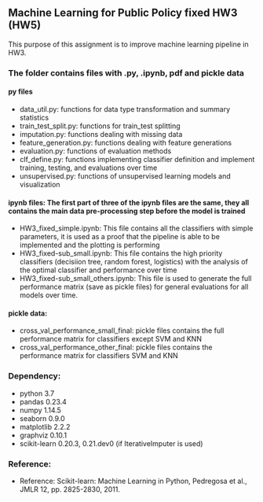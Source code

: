 ## Machine Learning for Public Policy fixed HW3 (HW5)
This purpose of this assignment is to improve machine learning pipeline in HW3.

### The folder contains files with .py, .ipynb, pdf and pickle data
#### py files
* data_util.py: functions for data type transformation and summary statistics
* train_test_split.py: functions for train_test splitting
* imputation.py: functions dealing with missing data
* feature_generation.py: functions dealing with feature generations
* evaluation.py: functions of evaluation methods
* clf_define.py: functions implementing classifier definition and implement training, testing, and evaluations over time
* unsupervised.py: functions of unsupervised learning models and visualization

#### ipynb files: The first part of three of the ipynb files are the same, they all contains the main data pre-processing step before the model is trained
* HW3_fixed_simple.ipynb: This file contains all the classifiers with simple parameters, it is used as a proof that the pipeline is able to be implemented and the plotting is performing
* HW3_fixed-sub_small.ipynb: This file contains the high priority classifiers (decisiion tree, random forest, logistics) with the analysis of the optimal classifier and performance over time
* HW3_fixed-sub_small_others.ipynb: This file is used to generate the full performance matrix (save as pickle files) for general evaluations for all models over time.

#### pickle data:
* cross_val_performance_small_final: pickle files contains the full performance matrix for classifiers except SVM and KNN
* cross_val_performance_other_final: pickle files contains the performance matrix for classifiers SVM and KNN

### Dependency:
* python 3.7
* pandas 0.23.4
* numpy 1.14.5
* seaborn 0.9.0
* matplotlib 2.2.2
* graphviz 0.10.1
* scikit-learn 0.20.3, 0.21.dev0 (if IterativeImputer is used)

### Reference:
* Reference: Scikit-learn: Machine Learning in Python, Pedregosa et al., JMLR 12, pp. 2825-2830, 2011.

